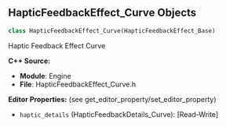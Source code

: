 ## HapticFeedbackEffect_Curve Objects

```python
class HapticFeedbackEffect_Curve(HapticFeedbackEffect_Base)
```

Haptic Feedback Effect Curve

**C++ Source:**

- **Module**: Engine
- **File**: HapticFeedbackEffect_Curve.h

**Editor Properties:** (see get_editor_property/set_editor_property)

- ``haptic_details`` (HapticFeedbackDetails_Curve):  [Read-Write]

<a id="unreal.HapticFeedbackEffect"></a>